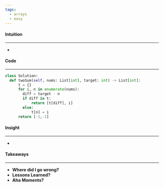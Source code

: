 ```yaml
---
tags:
  - arrays
  - easy
---
```


#### Intuition
---
- 

#### Code
---
```python
class Solution:
  def twoSum(self, nums: List[int], target: int) -> List[int]:
      t = {}
      for i, n in enumerate(nums):
        diff = target - n
        if diff in t:
            return [t[diff], i]
        else:
            t[n] = i
      return [-1,-1]
```

#### Insight
---
- 

#### Takeaways
---
- **Where did I go wrong?**
- **Lessons Learned?**
- **Aha Moments?**
